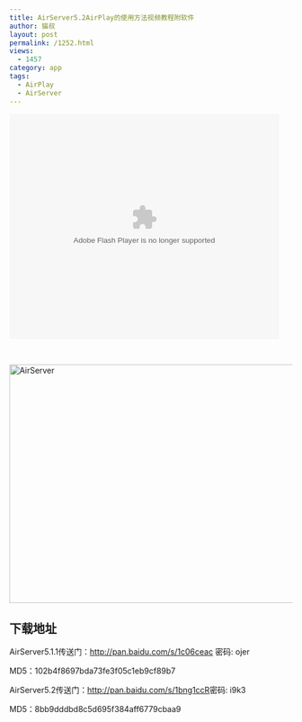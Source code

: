 ```yaml
---
title: AirServer5.2AirPlay的使用方法视频教程附软件
author: 猫叔
layout: post
permalink: /1252.html
views:
  - 1457
category: app
tags:
  - AirPlay
  - AirServer
---
```

<embed src="http://player.youku.com/player.php/sid/XNjgzMTA4ODQ0/v.swf" allowFullScreen="true" quality="high" width="480" height="400" align="middle" allowScriptAccess="always" type="application/x-shockwave-flash">
</embed>

&nbsp;

<img class=" size-full wp-image-3103 aligncenter" src="http://cache.maoshu.cc//wp-content/uploads/2014/03/AirServer.jpg" alt="AirServer" width="820" height="424" />

## 下载地址

AirServer5.1.1传送门：<http://pan.baidu.com/s/1c06ceac> 密码: ojer

MD5：102b4f8697bda73fe3f05c1eb9cf89b7

AirServer5.2传送门：<http://pan.baidu.com/s/1bng1ccR>密码: i9k3

MD5：8bb9dddbd8c5d695f384aff6779cbaa9

